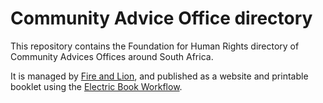 # Community Advice Office directory

This repository contains the Foundation for Human Rights directory of Community Advices Offices around South Africa.

It is managed by [Fire and Lion](http://fireandlion.com), and published as a website and printable booklet using the [Electric Book Workflow](http://electricbook.io).
